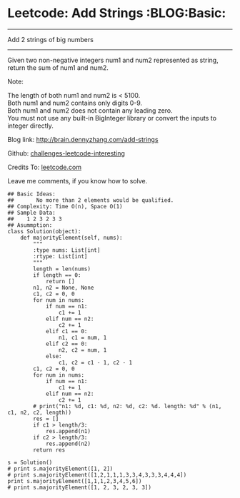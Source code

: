 # Leetcode: Add Strings     :BLOG:Basic:


---

Add 2 strings of big numbers  

---

Given two non-negative integers num1 and num2 represented as string, return the sum of num1 and num2.  

Note:  

The length of both num1 and num2 is < 5100.  
Both num1 and num2 contains only digits 0-9.  
Both num1 and num2 does not contain any leading zero.  
You must not use any built-in BigInteger library or convert the inputs to integer directly.  

Blog link: <http://brain.dennyzhang.com/add-strings>  

Github: [challenges-leetcode-interesting](https://github.com/DennyZhang/challenges-leetcode-interesting/tree/master/add-strings)  

Credits To: [leetcode.com](https://leetcode.com/problems/add-strings/description)  

Leave me comments, if you know how to solve.  

    ## Basic Ideas:
    ##       No more than 2 elements would be qualified.
    ## Complexity: Time O(n), Space O(1)
    ## Sample Data:
    ##    1 2 3 2 3 3
    ## Asummption:
    class Solution(object):
        def majorityElement(self, nums):
            """
            :type nums: List[int]
            :rtype: List[int]
            """
            length = len(nums)
            if length == 0:
                return []
            n1, n2 = None, None
            c1, c2 = 0, 0
            for num in nums:
                if num == n1:
                    c1 += 1
                elif num == n2:
                    c2 += 1
                elif c1 == 0:
                    n1, c1 = num, 1
                elif c2 == 0:
                    n2, c2 = num, 1
                else:
                    c1, c2 = c1 - 1, c2 - 1
            c1, c2 = 0, 0
            for num in nums:
                if num == n1:
                    c1 += 1
                elif num == n2:
                    c2 += 1
            # print("n1: %d, c1: %d, n2: %d, c2: %d. length: %d" % (n1, c1, n2, c2, length))
            res = []
            if c1 > length/3:
                res.append(n1)
            if c2 > length/3:
                res.append(n2)
            return res
    
    s = Solution()
    # print s.majorityElement([1, 2])
    # print s.majorityElement([1,2,1,1,1,3,3,4,3,3,3,4,4,4])
    print s.majorityElement([1,1,1,2,3,4,5,6])
    # print s.majorityElement([1, 2, 3, 2, 3, 3])
